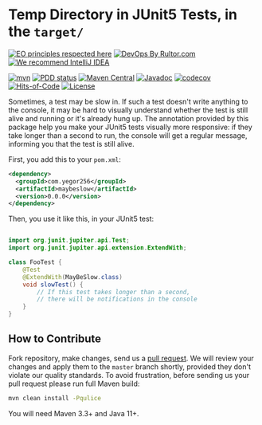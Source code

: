 # Temp Directory in JUnit5 Tests, in the `target/`

[![EO principles respected here](https://www.elegantobjects.org/badge.svg)](https://www.elegantobjects.org)
[![DevOps By Rultor.com](http://www.rultor.com/b/yegor256/maybeslow)](http://www.rultor.com/p/yegor256/maybeslow)
[![We recommend IntelliJ IDEA](https://www.elegantobjects.org/intellij-idea.svg)](https://www.jetbrains.com/idea/)

[![mvn](https://github.com/yegor256/maybeslow/actions/workflows/mvn.yml/badge.svg)](https://github.com/yegor256/maybeslow/actions/workflows/mvn.yml)
[![PDD status](http://www.0pdd.com/svg?name=yegor256/maybeslow)](http://www.0pdd.com/p?name=yegor256/maybeslow)
[![Maven Central](https://img.shields.io/maven-central/v/com.yegor256/maybeslow.svg)](https://maven-badges.herokuapp.com/maven-central/com.yegor256/maybeslow)
[![Javadoc](http://www.javadoc.io/badge/com.yegor256/maybeslow.svg)](http://www.javadoc.io/doc/com.yegor256/maybeslow)
[![codecov](https://codecov.io/gh/yegor256/maybeslow/branch/master/graph/badge.svg)](https://codecov.io/gh/yegor256/maybeslow)
[![Hits-of-Code](https://hitsofcode.com/github/yegor256/maybeslow)](https://hitsofcode.com/view/github/yegor256/maybeslow)
[![License](https://img.shields.io/badge/license-MIT-green.svg)](https://github.com/yegor256/maybeslow/blob/master/LICENSE.txt)

Sometimes, a test may be slow in. If such a test doesn't write anything
to the console, it may be hard to visually understand whether the test is
still alive and running or it's already hung up. The annotation provided
by this package help you make your JUnit5 tests visually more responsive:
if they take longer than a second to run, the console will get a regular
message, informing you that the test is still alive.

First, you add this to your `pom.xml`:

```xml
<dependency>
  <groupId>com.yegor256</groupId>
  <artifactId>maybeslow</artifactId>
  <version>0.0.0</version>
</dependency>
```

Then, you use it like this, in your JUnit5 test:

```java

import org.junit.jupiter.api.Test;
import org.junit.jupiter.api.extension.ExtendWith;

class FooTest {
    @Test
    @ExtendWith(MayBeSlow.class)
    void slowTest() {
        // If this test takes longer than a second,
        // there will be notifications in the console
    }
}
```

## How to Contribute

Fork repository, make changes, send us a
[pull request](https://www.yegor256.com/2014/04/15/github-guidelines.html).
We will review your changes and apply them to the `master` branch shortly,
provided they don't violate our quality standards. To avoid frustration,
before sending us your pull request please run full Maven build:

```bash
mvn clean install -Pqulice
```

You will need Maven 3.3+ and Java 11+.

[junit]: https://junit.org/junit5/
[TempDir]: https://junit.org/junit5/docs/5.4.1/api/org/junit/jupiter/api/io/TempDir.html
